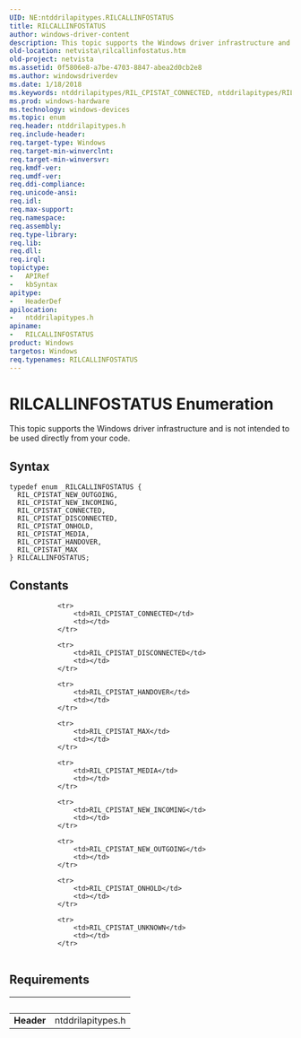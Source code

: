 ```yaml
---
UID: NE:ntddrilapitypes.RILCALLINFOSTATUS
title: RILCALLINFOSTATUS
author: windows-driver-content
description: This topic supports the Windows driver infrastructure and is not intended to be used directly from your code.
old-location: netvista\rilcallinfostatus.htm
old-project: netvista
ms.assetid: 0f5806e8-a7be-4703-8847-abea2d0cb2e8
ms.author: windowsdriverdev
ms.date: 1/18/2018
ms.keywords: ntddrilapitypes/RIL_CPISTAT_CONNECTED, ntddrilapitypes/RIL_CPISTAT_NEW_INCOMING, RIL_CPISTAT_CONNECTED, ntddrilapitypes/RIL_CPISTAT_MEDIA, ntddrilapitypes/RIL_CPISTAT_NEW_OUTGOING, RIL_CPISTAT_HANDOVER, RIL_CPISTAT_NEW_INCOMING, ntddrilapitypes/RIL_CPISTAT_ONHOLD, RIL_CPISTAT_NEW_OUTGOING, RIL_CPISTAT_MAX, RILCALLINFOSTATUS, ntddrilapitypes/RIL_CPISTAT_DISCONNECTED, RIL_CPISTAT_DISCONNECTED, ntddrilapitypes/RIL_CPISTAT_HANDOVER, RIL_CPISTAT_MEDIA, ntddrilapitypes/RIL_CPISTAT_MAX, RILCALLINFOSTATUS enumeration [Network Drivers Starting with Windows Vista], netvista.rilcallinfostatus, ntddrilapitypes/RILCALLINFOSTATUS, RIL_CPISTAT_ONHOLD
ms.prod: windows-hardware
ms.technology: windows-devices
ms.topic: enum
req.header: ntddrilapitypes.h
req.include-header: 
req.target-type: Windows
req.target-min-winverclnt: 
req.target-min-winversvr: 
req.kmdf-ver: 
req.umdf-ver: 
req.ddi-compliance: 
req.unicode-ansi: 
req.idl: 
req.max-support: 
req.namespace: 
req.assembly: 
req.type-library: 
req.lib: 
req.dll: 
req.irql: 
topictype:
-	APIRef
-	kbSyntax
apitype:
-	HeaderDef
apilocation:
-	ntddrilapitypes.h
apiname:
-	RILCALLINFOSTATUS
product: Windows
targetos: Windows
req.typenames: RILCALLINFOSTATUS
---
```


# RILCALLINFOSTATUS Enumeration
This topic supports the Windows driver infrastructure and is not intended to be used directly from your code.

## Syntax
````
typedef enum _RILCALLINFOSTATUS { 
  RIL_CPISTAT_NEW_OUTGOING,
  RIL_CPISTAT_NEW_INCOMING,
  RIL_CPISTAT_CONNECTED,
  RIL_CPISTAT_DISCONNECTED,
  RIL_CPISTAT_ONHOLD,
  RIL_CPISTAT_MEDIA,
  RIL_CPISTAT_HANDOVER,
  RIL_CPISTAT_MAX
} RILCALLINFOSTATUS;
````

## Constants

<table>
            
                <tr>
                    <td>RIL_CPISTAT_CONNECTED</td>
                    <td></td>
                </tr>
            
                <tr>
                    <td>RIL_CPISTAT_DISCONNECTED</td>
                    <td></td>
                </tr>
            
                <tr>
                    <td>RIL_CPISTAT_HANDOVER</td>
                    <td></td>
                </tr>
            
                <tr>
                    <td>RIL_CPISTAT_MAX</td>
                    <td></td>
                </tr>
            
                <tr>
                    <td>RIL_CPISTAT_MEDIA</td>
                    <td></td>
                </tr>
            
                <tr>
                    <td>RIL_CPISTAT_NEW_INCOMING</td>
                    <td></td>
                </tr>
            
                <tr>
                    <td>RIL_CPISTAT_NEW_OUTGOING</td>
                    <td></td>
                </tr>
            
                <tr>
                    <td>RIL_CPISTAT_ONHOLD</td>
                    <td></td>
                </tr>
            
                <tr>
                    <td>RIL_CPISTAT_UNKNOWN</td>
                    <td></td>
                </tr>
</table>


## Requirements
| &nbsp; | &nbsp; |
| ---- |:---- |
| **Header** | ntddrilapitypes.h |